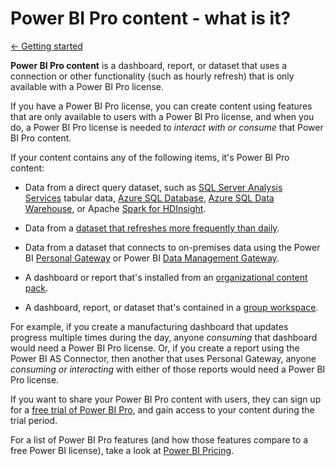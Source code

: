 ﻿<properties 
   pageTitle="Power BI Pro content - what is it?"
   description="Power BI Pro content - what is it?"
   services="powerbi" 
   documentationCenter="" 
   authors="v-anpasi" 
   manager="mblythe" 
   editor=""
   tags=""/>
 
<tags
   ms.service="powerbi"
   ms.devlang="NA"
   ms.topic="article"
   ms.tgt_pltfrm="NA"
   ms.workload="powerbi"
   ms.date="06/18/2015"
   ms.author="v-anpasi"/>
# Power BI Pro content - what is it?

[← Getting started](https://support.powerbi.com/knowledgebase/topics/63037-getting-started)

**Power BI Pro content** is a dashboard, report, or dataset that uses a connection or other functionality (such as hourly refresh) that is only available with a Power BI Pro license.

If you have a Power BI Pro license, you can create content using features that are only available to users with a Power BI Pro license, and when you do, a Power BI Pro license is needed to *interact with or consume* that Power BI Pro content.

If your content contains any of the following items, it's Power BI Pro content:

-   Data from a direct query dataset, such as [SQL Server Analysis Services](https://support.powerbi.com/knowledgebase/articles/471633) tabular data, [Azure SQL Database](https://support.powerbi.com/knowledgebase/articles/581421), [Azure SQL Data Warehouse](https://support.powerbi.com/knowledgebase/articles/636088), or Apache [Spark for HDInsight](https://support.powerbi.com/knowledgebase/articles/654094).

-   Data from a [dataset that refreshes more frequently than daily](https://support.powerbi.com/knowledgebase/articles/474669).

-   Data from a dataset that connects to on-premises data using the Power BI [Personal Gateway](https://support.powerbi.com/knowledgebase/articles/649846) or Power BI [Data Management Gateway](https://support.powerbi.com/knowledgebase/articles/497354).

-   A dashboard or report that's installed from an [organizational content pack](https://support.powerbi.com/knowledgebase/articles/651040).

-   A dashboard, report, or dataset that's contained in a [group workspace](https://support.powerbi.com/knowledgebase/articles/654247).

For example, if you create a manufacturing dashboard that updates progress multiple times during the day, anyone *consuming* that dashboard would need a Power BI Pro license. Or, if you create a report using the Power BI AS Connector, then another that uses Personal Gateway, anyone *consuming or interacting* with either of those reports would need a Power BI Pro license.

If you want to share your Power BI Pro content with users, they can sign up for a [free trial of Power BI Pro](https://support.powerbi.com/knowledgebase/articles/664495), and gain access to your content during the trial period.

For a list of Power BI Pro features (and how those features compare to a free Power BI license), take a look at [Power BI Pricing](https://powerbi.microsoft.com/pricing).

